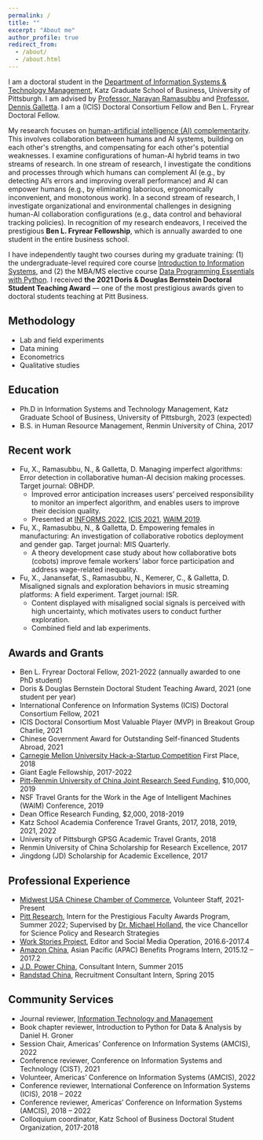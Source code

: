 ```yaml
---
permalink: /
title: ""
excerpt: "About me"
author_profile: true
redirect_from: 
  - /about/
  - /about.html
---
```

I am a doctoral student in the [Department of Information Systems & Technology Management](https://www.katz.business.pitt.edu/academics/phd/phd-istm), Katz Graduate School of Business, University of Pittsburgh. I am advised by [Professor. Narayan Ramasubbu](https://sites.google.com/site/narayanramasubbu/) and [Professor. Dennis Galletta](http://www.pitt.edu/~galletta/). I am a (ICIS) Doctoral Consortium Fellow and Ben L. Fryrear Doctoral Fellow.

My research focuses on [human-artificial intelligence (AI) complementarity](https://en.wikipedia.org/wiki/Human%E2%80%93artificial_intelligence_collaboration). This involves collaboration between humans and AI systems, building on each other's strengths, and compensating for each other's potential weaknesses. I examine configurations of human-AI hybrid teams in two streams of research. In one stream of research, I investigate the conditions and processes through which humans can complement AI (e.g., by detecting AI’s errors and improving overall performance) and AI can empower humans (e.g., by eliminating laborious, ergonomically inconvenient, and monotonous work). In a second stream of research, I investigate organizational and environmental challenges in designing human-AI collaboration configurations (e.g., data control and behavioral tracking policies). In recognition of my research endeavors, I received the prestigious **Ben L. Fryrear Fellowship**, which is annually awarded to one student in the entire business school.

I have independently taught two courses during my graduate training: (1) the undergraduate-level required core course [Introduction to Information Systems](https://catalog.upp.pitt.edu/preview_course_nopop.php?catoid=72&coid=376733), and (2) the MBA/MS elective course [Data Programming Essentials with Python](https://www.katz.business.pitt.edu/course/data-programming-python). I received **the 2021 Doris & Douglas Bernstein Doctoral Student Teaching Award** — one of the most prestigious awards given to doctoral students teaching at Pitt Business.


Methodology
------
  * Lab and field experiments
  * Data mining
  * Econometrics
  * Qualitative studies

Education
------
* Ph.D in Information Systems and Technology Management, Katz Graduate School of Business, University of Pittsburgh, 2023 (expected)
* B.S. in Human Resource Management, Renmin University of China, 2017

Recent work
------
* Fu, X., Ramasubbu, N., & Galletta, D. Managing imperfect algorithms: Error detection in collaborative human-AI decision making processes. Target journal: OBHDP.
  -	Improved error anticipation increases users’ perceived responsibility to monitor an imperfect algorithm, and enables users to improve their decision quality.
  -	Presented at [INFORMS 2022](https://meetings.informs.org/wordpress/indianapolis2022/), [ICIS 2021](https://icis2021.aisconferences.org/), [WAIM 2019](https://waim.network/).
* Fu, X., Ramasubbu, N., & Galletta, D. Empowering females in manufacturing: An investigation of collaborative robotics deployment and gender gap. Target journal: MIS Quarterly.
  -	A theory development case study about how collaborative bots (cobots) improve female workers’ labor force participation and address wage-related inequality.
* Fu, X., Janansefat, S., Ramasubbu, N., Kemerer, C., & Galletta, D. Misaligned signals and exploration behaviors in music streaming platforms: A field experiment. Target journal: ISR.
  -	Content displayed with misaligned social signals is perceived with high uncertainty, which motivates users to conduct further exploration.
  -	Combined field and lab experiments.


Awards and Grants
------
* Ben L. Fryrear Doctoral Fellow, 2021-2022 (annually awarded to one PhD student)
* Doris & Douglas Bernstein Doctoral Student Teaching Award, 2021 (one student per year)
* International Conference on Information Systems (ICIS) Doctoral Consortium Fellow, 2021
* ICIS Doctoral Consortium Most Valuable Player (MVP) in Breakout Group Charlie, 2021
* Chinese Government Award for Outstanding Self-financed Students Abroad, 2021
* [Carnegie Mellon University Hack-a-Startup Competition](https://www.cmu.edu/swartz-center-for-entrepreneurship/get-involved/student-clubs/gec/events.html) First Place, 2018
* Giant Eagle Fellowship, 2017-2022
* [Pitt-Renmin University of China Joint Research Seed Funding](https://www.ucis.pitt.edu/asc/node/539), $10,000, 2019
* NSF Travel Grants for the Work in the Age of Intelligent Machines (WAIM) Conference, 2019
* Dean Office Research Funding, $2,000, 2018-2019
* Katz School Academia Conference Travel Grants, 2017, 2018, 2019, 2021, 2022
* University of Pittsburgh GPSG Academic Travel Grants, 2018
* Renmin University of China Scholarship for Research Excellence, 2017
* Jingdong (JD) Scholarship for Academic Excellence, 2017

Professional Experience
------
* [Midwest USA Chinese Chamber of Commerce](https://www.china-midwest.com/), Volunteer Staff, 2021-Present
* [Pitt Research](https://www.research.pitt.edu/), Intern for the Prestigious Faculty Awards Program, Summer 2022; Supervised by [Dr. Michael Holland](https://www.research.pitt.edu/people/michael-holland), the vice Chancellor for Science Policy and Research Strategies
* [Work Stories Project](http://workstoriesproject.org/), Editor and Social Media Operation, 2016.6-2017.4
* [Amazon China](https://www.amazon.com/), Asian Pacific (APAC) Benefits Programs Intern, 2015.12 – 2017.2
* [J.D. Power China](https://www.jdpower.com/), Consultant Intern, Summer 2015
* [Randstad China](https://www.randstadusa.com/), Recruitment Consultant Intern, Spring 2015

Community Services
------
* Journal reviewer, [Information Technology and Management](https://www.springer.com/journal/10799)
* Book chapter reviewer, Introduction to Python for Data & Analysis by Daniel H. Groner
* Session Chair, Americas’ Conference on Information Systems (AMCIS), 2022
* Conference reviewer, Conference on Information Systems and Technology (CIST), 2021
* Volunteer, Americas’ Conference on Information Systems (AMCIS), 2022
* Conference reviewer, International Conference on Information Systems (ICIS), 2018 – 2022
* Conference reviewer, Americas’ Conference on Information Systems (AMCIS), 2018 – 2022
* Colloquium coordinator, Katz School of Business Doctoral Student Organization, 2017-2018

